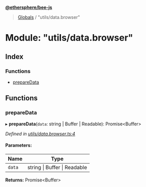 **[@ethersphere/bee-js](../README.md)**

> [Globals](../README.md) / "utils/data.browser"

# Module: "utils/data.browser"

## Index

### Functions

* [prepareData](_utils_data_browser_.md#preparedata)

## Functions

### prepareData

▸ **prepareData**(`data`: string \| Buffer \| Readable): Promise\<Buffer>

*Defined in [utils/data.browser.ts:4](https://github.com/ethersphere/bee-js/blob/2450765/src/utils/data.browser.ts#L4)*

#### Parameters:

Name | Type |
------ | ------ |
`data` | string \| Buffer \| Readable |

**Returns:** Promise\<Buffer>
